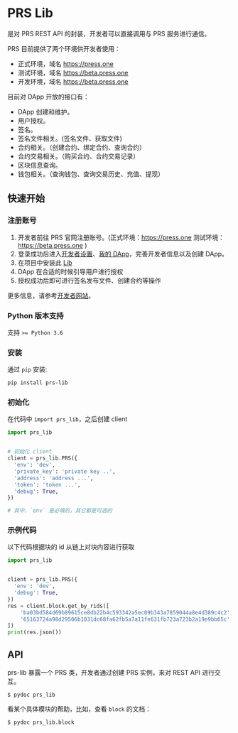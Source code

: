 # PRS Lib

是对 PRS REST API 的封装，开发者可以直接调用与 PRS 服务进行通信。

PRS 目前提供了两个环境供开发者使用：

- 正式环境，域名 https://press.one
- 测试环境，域名 https://beta.press.one
- 开发环境，域名 https://beta.press.one

目前对 DApp 开放的接口有：

- DApp 创建和维护。
- 用户授权。
- 签名。
- 签名文件相关。(签名文件、获取文件)
- 合约相关。（创建合约、绑定合约、查询合约）
- 合约交易相关。（购买合约、合约交易记录）
- 区块信息查询。
- 钱包相关。（查询钱包、查询交易历史、充值、提现）

## 快速开始

### 注册账号

1. 开发者前往 PRS 官网注册账号。(正式环境：https://press.one 测试环境：https://beta.press.one )
2. 登录成功后进入[开发者设置](https://beta.press.one/developer/settings)、[我的 DApp](https://beta.press.one/developer/apps)，完善开发者信息以及创建 DApp。
3. 在项目中安装此 [Lib](https://github.com/Press-One/prs-lib-py)
4. DApp 在合适的时候引导用户进行授权
5. 授权成功后即可进行签名发布文件、创建合约等操作

更多信息，请参考[开发者网站](https://developer.press.one)。

### Python 版本支持

支持 `>= Python 3.6`

### 安装

通过 `pip` 安装:

```bash
pip install prs-lib
```

### 初始化

在代码中 `import prs_lib`，之后创建 client

```python
import prs_lib


# 初始化 client
client = prs_lib.PRS({
  'env': 'dev',
  'private_key': 'private key ..',
  'address': 'address ...',
  'token': 'token ...',
  'debug': True,
})

# 其中，`env` 是必填的，其它都是可选的
```

### 示例代码

以下代码根据块的 id 从链上对块内容进行获取

```python
import prs_lib


client = prs_lib.PRS({
  'env': 'dev',
  'debug': True,
})
res = client.block.get_by_rids([
    'ba03bd584d69b89615ce8db22b4c593342a5ec09b343a7859044a8e4d389c4c2',
    '65163724a98d29506b1031dc68fa62fb5a7a11fe631fb723a723b2a19e9bb65c'
])
print(res.json())
```

## API

prs-lib 暴露一个 PRS 类，开发者通过创建 PRS 实例，来对 REST API 进行交互。

```
$ pydoc prs_lib
```

看某个具体模块的帮助，比如，查看 `block` 的文档：

```
$ pydoc prs_lib.block
```
